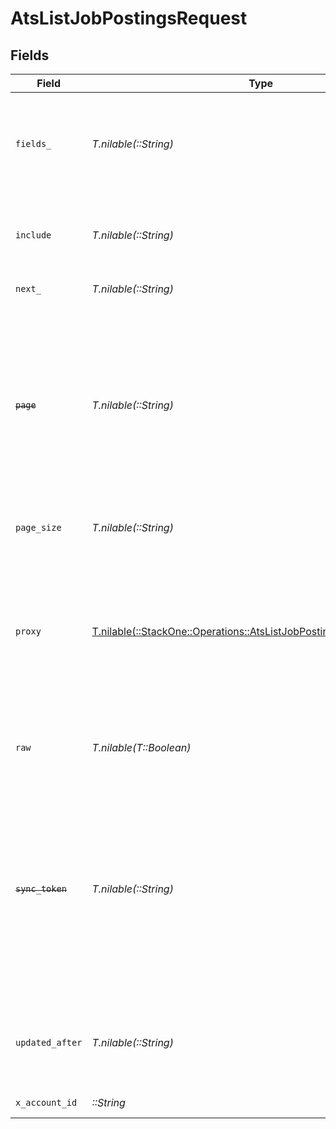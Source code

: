 # AtsListJobPostingsRequest


## Fields

| Field                                                                                                                                                                      | Type                                                                                                                                                                       | Required                                                                                                                                                                   | Description                                                                                                                                                                |
| -------------------------------------------------------------------------------------------------------------------------------------------------------------------------- | -------------------------------------------------------------------------------------------------------------------------------------------------------------------------- | -------------------------------------------------------------------------------------------------------------------------------------------------------------------------- | -------------------------------------------------------------------------------------------------------------------------------------------------------------------------- |
| `fields_`                                                                                                                                                                  | *T.nilable(::String)*                                                                                                                                                      | :heavy_minus_sign:                                                                                                                                                         | The comma separated list of fields to return in the response (if empty, all fields are returned)                                                                           |
| `include`                                                                                                                                                                  | *T.nilable(::String)*                                                                                                                                                      | :heavy_minus_sign:                                                                                                                                                         | The comma separated list of fields that will be included in the response                                                                                                   |
| `next_`                                                                                                                                                                    | *T.nilable(::String)*                                                                                                                                                      | :heavy_minus_sign:                                                                                                                                                         | The unified cursor                                                                                                                                                         |
| ~~`page`~~                                                                                                                                                                 | *T.nilable(::String)*                                                                                                                                                      | :heavy_minus_sign:                                                                                                                                                         | : warning: ** DEPRECATED **: This will be removed in a future release, please migrate away from it as soon as possible.<br/><br/>The page number of the results to fetch   |
| `page_size`                                                                                                                                                                | *T.nilable(::String)*                                                                                                                                                      | :heavy_minus_sign:                                                                                                                                                         | The number of results per page                                                                                                                                             |
| `proxy`                                                                                                                                                                    | [T.nilable(::StackOne::Operations::AtsListJobPostingsQueryParamProxy)](../../models/operations/atslistjobpostingsqueryparamproxy.md)                                       | :heavy_minus_sign:                                                                                                                                                         | Query parameters that can be used to pass through parameters to the underlying provider request by surrounding them with "proxy" key                                       |
| `raw`                                                                                                                                                                      | *T.nilable(T::Boolean)*                                                                                                                                                    | :heavy_minus_sign:                                                                                                                                                         | Indicates that the raw request result is returned                                                                                                                          |
| ~~`sync_token`~~                                                                                                                                                           | *T.nilable(::String)*                                                                                                                                                      | :heavy_minus_sign:                                                                                                                                                         | : warning: ** DEPRECATED **: This will be removed in a future release, please migrate away from it as soon as possible.<br/><br/>The sync token to select the only updated results |
| `updated_after`                                                                                                                                                            | *T.nilable(::String)*                                                                                                                                                      | :heavy_minus_sign:                                                                                                                                                         | Use a string with a date to only select results updated after that given date                                                                                              |
| `x_account_id`                                                                                                                                                             | *::String*                                                                                                                                                                 | :heavy_check_mark:                                                                                                                                                         | The account identifier                                                                                                                                                     |
